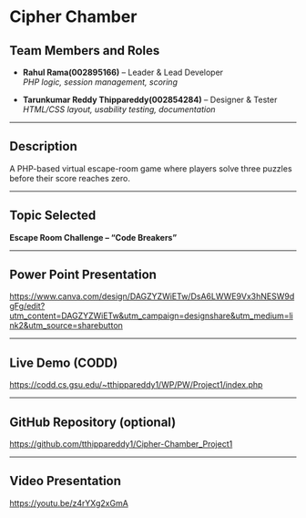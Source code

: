 # Cipher Chamber

## Team Members and Roles
- **Rahul Rama(002895166)** – Leader & Lead Developer  
  *PHP logic, session management, scoring*

- **Tarunkumar Reddy Thippareddy(002854284)** – Designer & Tester  
  *HTML/CSS layout, usability testing, documentation*

---

## Description
A PHP-based virtual escape-room game where players solve three puzzles before their score reaches zero.

---

## Topic Selected
**Escape Room Challenge – “Code Breakers”**

---
## Power Point Presentation
https://www.canva.com/design/DAGZYZWiETw/DsA6LWWE9Vx3hNESW9dgFg/edit?utm_content=DAGZYZWiETw&utm_campaign=designshare&utm_medium=link2&utm_source=sharebutton

---

## Live Demo (CODD)
https://codd.cs.gsu.edu/~tthippareddy1/WP/PW/Project1/index.php

---

## GitHub Repository (optional)
https://github.com/tthippareddy1/Cipher-Chamber_Project1

---

## Video Presentation

https://youtu.be/z4rYXg2xGmA

